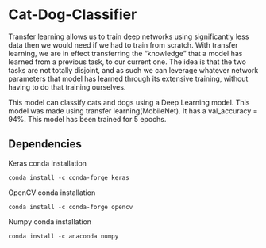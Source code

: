 # Cat-Dog-Classifier
Transfer learning allows us to train deep networks using significantly less data then we would need if we had to train from scratch. With transfer learning, we are in effect transferring the “knowledge” that a model has learned from a previous task, to our current one. The idea is that the two tasks are not totally disjoint, and as such we can leverage whatever network parameters that model has learned through its extensive training, without having to do that training ourselves.

This model can classify cats and dogs using a Deep Learning model. This model was made using transfer learning(MobileNet). It has a val_accuracy = 94%.
This model has been trained for 5 epochs.

## Dependencies
Keras conda installation

`conda install -c conda-forge keras`

OpenCV conda installation

`conda install -c conda-forge opencv`

Numpy conda installation

`conda install -c anaconda numpy`




